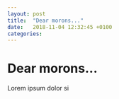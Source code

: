 ```yaml
---
layout: post
title:  "Dear morons..."
date:   2018-11-04 12:32:45 +0100
categories:
---
```



# Dear morons...
Lorem ipsum dolor si